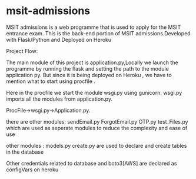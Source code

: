 # msit-admissions

MSIT admissions is a web programme that is used to apply for the MSIT entrance exam. This is the back-end portion of MSIT admissions.Developed with Flask/Python and Deployed on Heroku

Project Flow:

The main module of this project is application.py,Locally we launch the programme by running the flask and setting the path to the module application py. But since it is being deployed on Heroku , we have to mention what to start using procfile .


Here in the procfile we start the module wsgi.py using gunicorn. wsgi.py imports all the modules from application.py.



ProcFile->wsgi.py->Application.py.

there are other modules:
  sendEmail.py 
  ForgotEmail.py
  OTP.py
  test_Files.py
which are used as seperate modules to reduce the complexity and ease of use

other modules :
    models.py
    create.py 
are used to declare and create tables in the database

Other credentials related to database and boto3[AWS] are declared as configVars on heroku